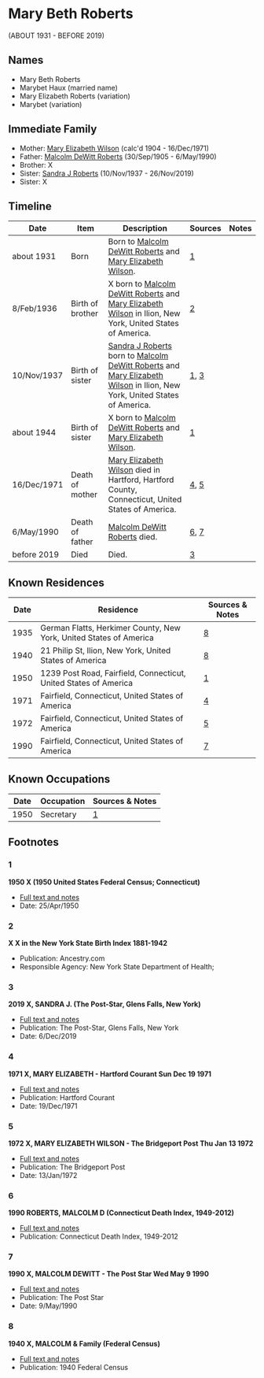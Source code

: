 ﻿---
layout: person
subject_key: i44331192
permalink: /people/i44331192
---

# Mary Beth Roberts
(ABOUT 1931 - BEFORE 2019)

## Names

* Mary Beth Roberts
* Marybet Haux (married name)
* Mary Elizabeth Roberts (variation)
* Marybet (variation)

## Immediate Family

* Mother: [Mary Elizabeth Wilson](./@99819804@-mary-elizabeth-wilson-b1904-d1971-12-16.md) (calc'd 1904 - 16/Dec/1971)
* Father: [Malcolm DeWitt Roberts](./@21721539@-malcolm-dewitt-roberts-b1905-9-30-d1990-5-6.md) (30/Sep/1905 - 6/May/1990)
* Brother: X
* Sister: [Sandra J Roberts](./@40000604@-sandra-j-roberts-b1937-11-10-d2019-11-26.md) (10/Nov/1937 - 26/Nov/2019)
* Sister: X

## Timeline

Date | Item | Description | Sources | Notes
---|---|---|---|---
about 1931 | Born | Born to [Malcolm DeWitt Roberts](./@21721539@-malcolm-dewitt-roberts-b1905-9-30-d1990-5-6.md) and [Mary Elizabeth Wilson](./@99819804@-mary-elizabeth-wilson-b1904-d1971-12-16.md). | [1](#1) | 
8/Feb/1936 | Birth of brother | X born to [Malcolm DeWitt Roberts](./@21721539@-malcolm-dewitt-roberts-b1905-9-30-d1990-5-6.md) and [Mary Elizabeth Wilson](./@99819804@-mary-elizabeth-wilson-b1904-d1971-12-16.md) in Ilion, New York, United States of America. | [2](#2) | 
10/Nov/1937 | Birth of sister | [Sandra J Roberts](./@40000604@-sandra-j-roberts-b1937-11-10-d2019-11-26.md) born to [Malcolm DeWitt Roberts](./@21721539@-malcolm-dewitt-roberts-b1905-9-30-d1990-5-6.md) and [Mary Elizabeth Wilson](./@99819804@-mary-elizabeth-wilson-b1904-d1971-12-16.md) in Ilion, New York, United States of America. | [1](#1), [3](#3) | 
about 1944 | Birth of sister | X born to [Malcolm DeWitt Roberts](./@21721539@-malcolm-dewitt-roberts-b1905-9-30-d1990-5-6.md) and [Mary Elizabeth Wilson](./@99819804@-mary-elizabeth-wilson-b1904-d1971-12-16.md). | [1](#1) | 
16/Dec/1971 | Death of mother | [Mary Elizabeth Wilson](./@99819804@-mary-elizabeth-wilson-b1904-d1971-12-16.md) died in Hartford, Hartford County, Connecticut, United States of America. | [4](#4), [5](#5) | 
6/May/1990 | Death of father | [Malcolm DeWitt Roberts](./@21721539@-malcolm-dewitt-roberts-b1905-9-30-d1990-5-6.md) died. | [6](#6), [7](#7) | 
before 2019 | Died | Died. | [3](#3) | 

## Known Residences

Date | Residence | Sources & Notes
---|---|---
1935 | German Flatts, Herkimer County, New York, United States of America | [8](#8)
1940 | 21 Philip St, Ilion, New York, United States of America | [8](#8)
1950 | 1239 Post Road, Fairfield, Connecticut, United States of America | [1](#1)
1971 | Fairfield, Connecticut, United States of America | [4](#4)
1972 | Fairfield, Connecticut, United States of America | [5](#5)
1990 | Fairfield, Connecticut, United States of America | [7](#7)

## Known Occupations

Date | Occupation | Sources & Notes
---|---|---
1950 | Secretary | [1](#1)

## Footnotes

### 1

**1950 X (1950 United States Federal Census; Connecticut)**

* [Full text and notes](../sources/@8703207@-1950-roberts-1950-united-states-federal-census;-connecticut-.md)
* Date: 25/Apr/1950

### 2

**X X in the New York State Birth Index 1881-1942**

* Publication: Ancestry.com
* Responsible Agency: New York State Department of Health;

### 3

**2019 X, SANDRA J. (The Post-Star, Glens Falls, New York)**

* [Full text and notes](../sources/@2430456@-2019-pratt,-sandra-j.-the-post-star,-glens-falls,-new-york-.md)
* Publication: The Post-Star, Glens Falls, New York
* Date: 6/Dec/2019

### 4

**1971 X, MARY ELIZABETH - Hartford Courant Sun Dec 19 1971**

* [Full text and notes](../sources/@8607200@-1971-roberts,-mary-elizabeth-hartford-courant-sun-dec-19-1971.md)
* Publication: Hartford Courant
* Date: 19/Dec/1971

### 5

**1972 X, MARY ELIZABETH WILSON - The Bridgeport Post Thu Jan 13 1972**

* [Full text and notes](../sources/@22454760@-1972-roberts,-mary-elizabeth-wilson-the-bridgeport-post-thu-jan-13-1972.md)
* Publication: The Bridgeport Post
* Date: 13/Jan/1972

### 6

**1990 ROBERTS, MALCOLM D (Connecticut Death Index, 1949-2012)**

* [Full text and notes](../sources/@7140488@-1990-roberts,-malcolm-d-connecticut-death-index,-1949-2012-.md)
* Publication: Connecticut Death Index, 1949-2012

### 7

**1990 X, MALCOLM DEWITT - The Post Star Wed May 9 1990**

* [Full text and notes](../sources/@93810194@-1990-roberts,-malcolm-dewitt-the-post-star-wed-may-9-1990.md)
* Publication: The Post Star
* Date: 9/May/1990

### 8

**1940 X, MALCOLM & Family (Federal Census)**

* [Full text and notes](../sources/@1486578@-1940-roberts,-malcolm-&-family-federal-census-.md)
* Publication: 1940 Federal Census

